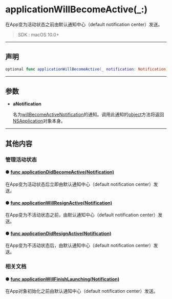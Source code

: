 # applicationWillBecomeActive(_:)

在App变为活动状态之前由默认通知中心（default notification center）发送。

> SDK : macOS 10.0+

---
## 声明

```swift
optional func applicationWillBecomeActive(_ notification: Notification)
```

---

## 参数

* **aNotification**

  名为[willBecomeActiveNotification]()的通知。调用此通知的[object]()方法将返回[NSApplication](../NSApplication/)对象本身。

---
## 其他内容

### 管理活动状态

#### ● [func applicationDidBecomeActive(Notification)](./applicationDidBecomeActive.md)

在App变为活动状态后立即由默认通知中心（default notification center）发送。

#### ● [func applicationWillResignActive(Notification)](./applicationWillResignActive.md)

在App变为不活动状态之前，由默认通知中心（default notification center）发送。

#### ● [func applicationDidResignActive(Notification)](./applicationDidResignActive.md)

在App变为不活动状态后，由默认通知中心（default notification center）发送。

### 相关文档

#### ● [func applicationWillFinishLaunching(Notification)](./applicationWillFinishLaunching.md)

在App对象初始化之前由默认通知中心（default notification center）发送。